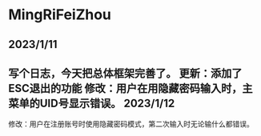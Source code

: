 # MingRiFeiZhou
2023/1/11
-------------
写个日志，今天把总体框架完善了。
更新：添加了ESC退出的功能
修改：用户在用隐藏密码输入时，主菜单的UID号显示错误。
2023/1/12
--------------
修改：用户在注册账号时使用隐藏密码模式，第二次输入时无论输什么都错误。
